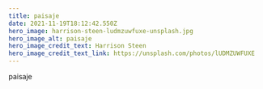 ```yaml
---
title: paisaje
date: 2021-11-19T18:12:42.550Z
hero_image: harrison-steen-ludmzuwfuxe-unsplash.jpg
hero_image_alt: paisaje
hero_image_credit_text: Harrison Steen
hero_image_credit_text_link: https://unsplash.com/photos/lUDMZUWFUXE
---
```

paisaje